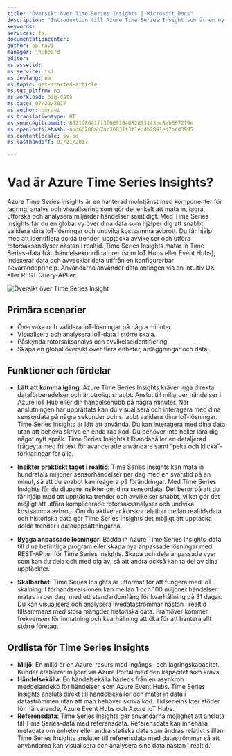 ```yaml
---
title: "Översikt över Time Series Insights | Microsoft Docs"
description: "Introduktion till Azure Time Series Insight som är en ny tjänst för dataanalyser av tidsserier och IoT-lösningar"
keywords: 
services: tsi
documentationcenter: 
author: op-ravi
manager: jhubbard
editor: 
ms.assetid: 
ms.service: tsi
ms.devlang: na
ms.topic: get-started-article
ms.tgt_pltfrm: na
ms.workload: big-data
ms.date: 07/20/2017
ms.author: omravi
ms.translationtype: HT
ms.sourcegitcommit: 8021f8641ff3f009104082093143ec8eb087279e
ms.openlocfilehash: abd66208ab7ac30831f3f1eddb2891ed7bcd3995
ms.contentlocale: sv-se
ms.lasthandoff: 07/21/2017

---
```


# <a name="what-is-azure-time-series-insights"></a>Vad är Azure Time Series Insights?

Azure Time Series Insights är en hanterad molntjänst med komponenter för lagring, analys och visualisering som gör det enkelt att mata in, lagra, utforska och analysera miljarder händelser samtidigt. Med Time Series Insights får du en global vy över dina data som hjälper dig att snabbt validera dina IoT-lösningar och undvika kostsamma avbrott. Du får hjälp med att identifiera dolda trender, upptäcka avvikelser och utföra rotorsaksanalyser nästan i realtid. Time Series Insights matar in Time Series-data från händelsekoordinatorer (som IoT Hubs eller Event Hubs), indexerar data och avvecklar data utifrån en konfigurerbar bevarandeprincip. Användarna använder data antingen via en intuitiv UX eller REST Query-API:er.

![Översikt över Time Series Insight](media/overview/time-series-insights-overview-flow.png)

## <a name="primary-scenarios"></a>Primära scenarier

* Övervaka och validera IoT-lösningar på några minuter.
* Visualisera och analysera IoT-data i större skala.
* Påskynda rotorsaksanalys och avvikelseidentifiering.
* Skapa en global översikt över flera enheter, anläggningar och data.

## <a name="capabilities-and-benefits"></a>Funktioner och fördelar

* **Lätt att komma igång**: Azure Time Series Insights kräver inga direkta dataförberedelser och är otroligt snabbt. Anslut till miljarder händelser i Azure IoT Hub eller din händelsehubb på några minuter. När anslutningen har upprättats kan du visualisera och interagera med dina sensordata på några sekunder och snabbt validera dina IoT-lösningar. Time Series Insights är lätt att använda. Du kan interagera med dina data utan att behöva skriva en enda rad kod.  Du behöver inte heller lära dig något nytt språk. Time Series Insights tillhandahåller en detaljerad frågeyta med fri text för avancerade användare samt ”peka och klicka”-förklaringar för alla.

* **Insikter praktiskt taget i realtid**: Time Series Insights kan mata in hundratals miljoner sensorhändelser per dag med en svarstid på en minut, så att du snabbt kan reagera på förändringar. Med Time Series Insights får du djupare insikter om dina sensordata. Det beror på att du får hjälp med att upptäcka trender och avvikelser snabbt, vilket gör det möjligt att utföra komplicerade rotorsaksanalyser och undvika kostsamma avbrott. Om du aktiverar korskorrelation mellan realtidsdata och historiska data gör Time Series Insights det möjligt att upptäcka dolda trender i datauppsättningarna.

* **Bygga anpassade lösningar**: Bädda in Azure Time Series Insights-data till dina befintliga program eller skapa nya anpassade lösningar med REST-API:er för Time Series Insights. Skapa och dela anpassade vyer som kan du dela och med dig av, så att andra också kan ta del av dina upptäckter.

* **Skalbarhet**: Time Series Insights är utformat för att fungera med IoT-skalning. I förhandsversionen kan mellan 1 och 100 miljoner händelser matas in per dag, med ett standardomfång för kvarhållning på 31 dagar. Du kan visualisera och analysera livedataströmmar nästan i realtid tillsammans med stora mängder historiska data. Framöver kommer frekvensen för inmatning och kvarhållning att öka för att hantera allt större företag.

## <a name="time-series-insights-glossary"></a>Ordlista för Time Series Insights

* **Miljö**: En miljö är en Azure-resurs med ingångs- och lagringskapacitet.  Kunder etablerar miljöer via Azure Portal med den kapacitet som krävs.
* **Händelsekälla**: En händelsekälla härleds från en asynkron meddelandekö för händelser, som Azure Event Hubs.  Time Series Insights ansluts direkt till händelsekällor och matar in data i dataströmmen utan att man behöver skriva kod. Tidserieinsikter stöder för närvarande, Azure Event Hubs och Azure IoT Hubs.
* **Referensdata**: Time Series Insights ger användarna möjlighet att ansluta till Time Series-data med referensdata.  Referensdata kan innehålla metadata om enheter eller andra statiska data som ändras relativt sällan. Time Series Insights ansluter till referensdata med dataströmmar så att användarna kan visualisera och analysera sina data nästan i realtid.

